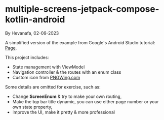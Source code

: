 # multiple-screens-jetpack-compose-kotlin-android

By Hevanafa, 02-06-2023

A simplified version of the example from Google's Android Studio tutorial: [Page](https://developer.android.com/codelabs/basic-android-kotlin-compose-navigation).

This project includes:
- State management with ViewModel
- Navigation controller & the routes with an enum class
- Custom icon from [PNGWing.com](https://www.pngwing.com/en/free-png-mwlpb)

Some details are omitted for exercise, such as:
- Change **ScreenEnum** & try to make your own routing,
-	Make the top bar title dynamic, you can use either page number or your own state property,
-	Improve the UI, make it pretty & more professional
